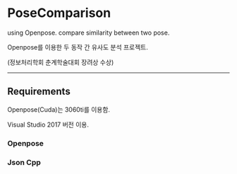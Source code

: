 # PoseComparison
using Openpose. compare similarity between two pose.


Openpose를 이용한 두 동작 간 유사도 분석 프로젝트.


(정보처리학회 춘계학술대회 장려상 수상)

---


## Requirements


Openpose(Cuda)는 3060ti를 이용함.


Visual Studio 2017 버전 이용.

   
###      Openpose


###      Json Cpp


